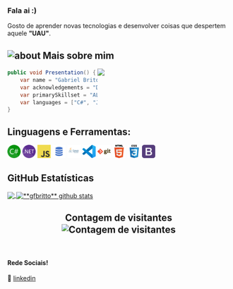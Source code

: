 ### Fala ai :)

Gosto de aprender novas tecnologias e desenvolver coisas que despertem aquele **"UAU"**.

## <img width="45" alt="about" src="https://raw.github.com/elizarov/elizarov/master/about.png"> Mais sobre mim

<img align="right" width="300" src="https://i2.wp.com/allhtaccess.info/wp-content/uploads/2018/03/programming.gif?fit=1281%2C716&ssl=1" />

```C#
public void Presentation() {
    var name = "Gabriel Brito";
    var acknowledgements = "Desenvolvimento, APIs, Sistemas Web";
    var primarySkillset = "ALGUMAS HABILIDADES";
    var languages = ["C#", "Javascript", "Java", "Python"];
}
```

## **Linguagens e Ferramentas:**  

<code><img height="30" src="https://raw.githubusercontent.com/github/explore/80688e429a7d4ef2fca1e82350fe8e3517d3494d/topics/csharp/csharp.png"></code>
<code><img height="30" src="https://raw.githubusercontent.com/github/explore/80688e429a7d4ef2fca1e82350fe8e3517d3494d/topics/dotnet/dotnet.png"></code>
<code><img height="30" src="https://raw.githubusercontent.com/github/explore/80688e429a7d4ef2fca1e82350fe8e3517d3494d/topics/javascript/javascript.png"></code>
<code><img height="30" src="https://raw.githubusercontent.com/github/explore/80688e429a7d4ef2fca1e82350fe8e3517d3494d/topics/sql/sql.png"></code>
<code><img height="30" src="https://raw.githubusercontent.com/github/explore/80688e429a7d4ef2fca1e82350fe8e3517d3494d/topics/java/java.png"></code>
<code><img height="30" src="https://raw.githubusercontent.com/github/explore/80688e429a7d4ef2fca1e82350fe8e3517d3494d/topics/visual-studio-code/visual-studio-code.png"></code>
<code><img height="30" src="https://raw.githubusercontent.com/github/explore/80688e429a7d4ef2fca1e82350fe8e3517d3494d/topics/git/git.png"></code>
<code><img height="30" src="https://raw.githubusercontent.com/github/explore/80688e429a7d4ef2fca1e82350fe8e3517d3494d/topics/html/html.png"></code>
<code><img height="30" src="https://raw.githubusercontent.com/github/explore/80688e429a7d4ef2fca1e82350fe8e3517d3494d/topics/css/css.png"></code>
<code><img height="30" src="https://raw.githubusercontent.com/github/explore/80688e429a7d4ef2fca1e82350fe8e3517d3494d/topics/bootstrap/bootstrap.png"></code>


## **GitHub Estatísticas**

<a href="https://github.com/gfbritto">
  <img align="center" src="https://github-readme-stats.vercel.app/api/top-langs/?username=gfbritto&theme=dracula&hide_langs_below=1" />
</a>

<a href="https://github.com/gfbritto">
 <img align="center" src="https://github-readme-stats.vercel.app/api?username=gfbritto&show_icons=true&theme=dracula&line_height=27" alt="**gfbritto** github stats"/>
</a>

<h2 align="center">Contagem de visitantes <img align="center" src="https://profile-counter.glitch.me/gfbritto/count.svg" alt="Contagem de visitantes" /></h2>

[linkedin]: https://www.linkedin.com/in/gfbritto/
<br>

#### Rede Sociais!

👔 [linkedin][linkedin]
